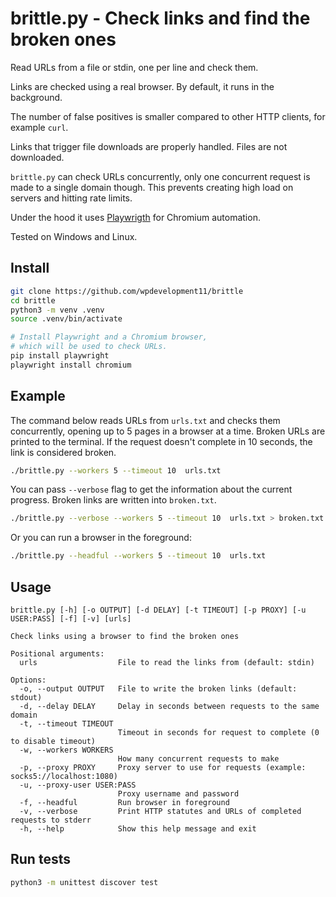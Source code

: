 # brittle.py - Check links and find the broken ones

Read URLs from a file or stdin, one per line and check them.

Links are checked using a real browser. By default, it runs in the background.

The number of false positives is smaller compared to other HTTP clients, for example `curl`.

Links that trigger file downloads are properly handled. Files are not downloaded.

`brittle.py` can check URLs concurrently, only one concurrent request is made to a single domain though.
This prevents creating high load on servers and hitting rate limits.

Under the hood it uses [Playwrigth](https://playwright.dev/python/) for Chromium automation.

Tested on Windows and Linux.

## Install

```bash
git clone https://github.com/wpdevelopment11/brittle
cd brittle
python3 -m venv .venv
source .venv/bin/activate

# Install Playwright and a Chromium browser,
# which will be used to check URLs.
pip install playwright
playwright install chromium
```

## Example

The command below reads URLs from `urls.txt` and checks them concurrently, opening up to 5 pages in a browser at a time. Broken URLs are printed to the terminal. If the request doesn't complete in 10 seconds, the link is considered broken.

```bash
./brittle.py --workers 5 --timeout 10  urls.txt
```

You can pass `--verbose` flag to get the information about the current progress.
Broken links are written into `broken.txt`.

```bash
./brittle.py --verbose --workers 5 --timeout 10  urls.txt > broken.txt
```

Or you can run a browser in the foreground:

```bash
./brittle.py --headful --workers 5 --timeout 10  urls.txt
```

## Usage

```
brittle.py [-h] [-o OUTPUT] [-d DELAY] [-t TIMEOUT] [-p PROXY] [-u USER:PASS] [-f] [-v] [urls]

Check links using a browser to find the broken ones

Positional arguments:
  urls                  File to read the links from (default: stdin)

Options:
  -o, --output OUTPUT   File to write the broken links (default: stdout)
  -d, --delay DELAY     Delay in seconds between requests to the same domain
  -t, --timeout TIMEOUT
                        Timeout in seconds for request to complete (0 to disable timeout)
  -w, --workers WORKERS
                        How many concurrent requests to make
  -p, --proxy PROXY     Proxy server to use for requests (example: socks5://localhost:1080)
  -u, --proxy-user USER:PASS
                        Proxy username and password
  -f, --headful         Run browser in foreground
  -v, --verbose         Print HTTP statutes and URLs of completed requests to stderr
  -h, --help            Show this help message and exit
```

## Run tests

```bash
python3 -m unittest discover test
```
